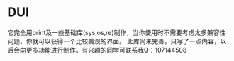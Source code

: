 # DUI
它完全用print及一些基础库(sys,os,re)制作，当你使用时不需要考虑太多兼容性问题，你就可以获得一个比较美观的界面。
此库尚未完善，只写了一点内容，以后会向更多功能进行制作。有兴趣的同学可联系我Q：107144508

